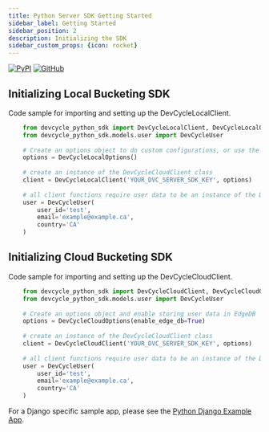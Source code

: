 ```yaml
---
title: Python Server SDK Getting Started
sidebar_label: Getting Started
sidebar_position: 2
description: Initializing the SDK
sidebar_custom_props: {icon: rocket}
---
```

[![PyPI](https://badgen.net/pypi/v/devcycle-python-server-sdk)](https://pypi.org/project/devcycle-python-server-sdk/)
[![GitHub](https://img.shields.io/github/stars/devcyclehq/python-server-sdk.svg?style=social&label=Star&maxAge=2592000)](https://github.com/DevCycleHQ/python-server-sdk)

## Initializing Local Bucketing SDK

Code sample for importing and setting up the DevCycleLocalClient.

```python
    from devcycle_python_sdk import DevCycleLocalClient, DevCycleLocalOptions
    from devcycle_python_sdk.models.user import DevCycleUser
    
    # Create an options object to do custom configurations, or use the defaults
    options = DevCycleLocalOptions()
    
    # create an instance of the DevCycleCloudClient class
    client = DevCycleLocalClient('YOUR_DVC_SERVER_SDK_KEY', options)
    
    # all client functions require user data to be an instance of the DevCycleUser class
    user = DevCycleUser(
        user_id='test',
        email='example@example.ca',
        country='CA'
    )
```

## Initializing Cloud Bucketing SDK 

Code sample for importing and setting up the DevCycleCloudClient.

```python
    from devcycle_python_sdk import DevCycleCloudClient, DevCycleCloudOptions
    from devcycle_python_sdk.models.user import DevCycleUser
    
    # Create an options object and enable storing user data in EdgeDB
    options = DevCycleCloudOptions(enable_edge_db=True)
    
    # create an instance of the DevCycleCloudClient class
    client = DevCycleCloudClient('YOUR_DVC_SERVER_SDK_KEY', options)
    
    # all client functions require user data to be an instance of the DevCycleUser class
    user = DevCycleUser(
        user_id='test',
        email='example@example.ca',
        country='CA'
    )
```

For a Django specific sample app, please see the [Python Django Example App](https://github.com/DevCycleHQ/python-django-example-app/tree/main).
